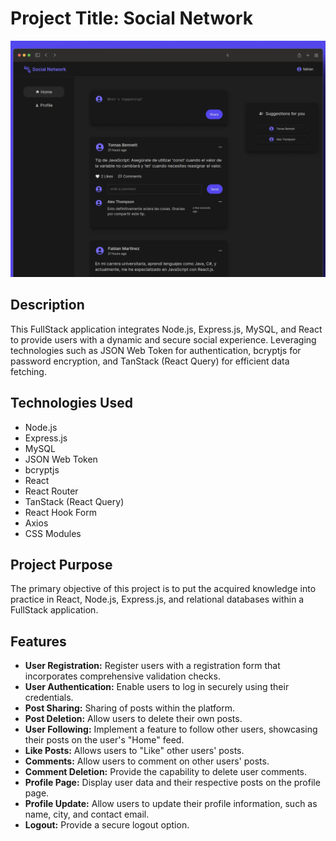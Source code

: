 # Project Title: Social Network

 <a href="https://github.com/MartinezFabian/SocialNetwork-FullStack/blob/main/">
    <img src="client/public/images/web_preview.webp" alt="preview">
  </a>

## Description

This FullStack application integrates Node.js, Express.js, MySQL, and React to provide users with a dynamic and secure social experience. Leveraging technologies such as JSON Web Token for authentication, bcryptjs for password encryption, and TanStack (React Query) for efficient data fetching.

## Technologies Used

- Node.js
- Express.js
- MySQL
- JSON Web Token
- bcryptjs
- React
- React Router
- TanStack (React Query)
- React Hook Form
- Axios
- CSS Modules

## Project Purpose

The primary objective of this project is to put the acquired knowledge into practice in React, Node.js, Express.js, and relational databases within a FullStack application.

## Features

- **User Registration:** Register users with a registration form that incorporates comprehensive validation checks.
- **User Authentication:** Enable users to log in securely using their credentials.
- **Post Sharing:** Sharing of posts within the platform.
- **Post Deletion:** Allow users to delete their own posts.
- **User Following:** Implement a feature to follow other users, showcasing their posts on the user's "Home" feed.
- **Like Posts:** Allows users to "Like" other users' posts.
- **Comments:** Allow users to comment on other users' posts.
- **Comment Deletion:** Provide the capability to delete user comments.
- **Profile Page:** Display user data and their respective posts on the profile page.
- **Profile Update:** Allow users to update their profile information, such as name, city, and contact email.
- **Logout:** Provide a secure logout option.

